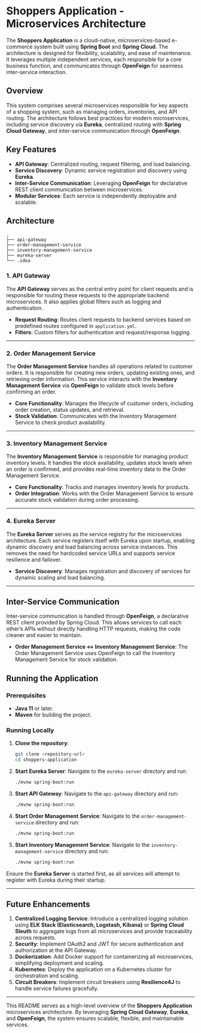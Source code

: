 # Shoppers Application - Microservices Architecture

The **Shoppers Application** is a cloud-native, microservices-based e-commerce system built using **Spring Boot** and **Spring Cloud**. The architecture is designed for flexibility, scalability, and ease of maintenance. It leverages multiple independent services, each responsible for a core business function, and communicates through **OpenFeign** for seamless inter-service interaction.

## Overview

This system comprises several microservices responsible for key aspects of a shopping system, such as managing orders, inventories, and API routing. The architecture follows best practices for modern microservices, including service discovery via **Eureka**, centralized routing with **Spring Cloud Gateway**, and inter-service communication through **OpenFeign**.

## Key Features

- **API Gateway**: Centralized routing, request filtering, and load balancing.
- **Service Discovery**: Dynamic service registration and discovery using **Eureka**.
- **Inter-Service Communication**: Leveraging **OpenFeign** for declarative REST client communication between microservices.
- **Modular Services**: Each service is independently deployable and scalable.
  
## Architecture

```
.
├── api-gateway
├── order-management-service
├── inventory-management-service
├── eureka-server
└── .idea
```

### 1. API Gateway

The **API Gateway** serves as the central entry point for client requests and is responsible for routing these requests to the appropriate backend microservices. It also applies global filters such as logging and authentication.

- **Request Routing**: Routes client requests to backend services based on predefined routes configured in `application.yml`.
- **Filters**: Custom filters for authentication and request/response logging.

---

### 2. Order Management Service

The **Order Management Service** handles all operations related to customer orders. It is responsible for creating new orders, updating existing ones, and retrieving order information. This service interacts with the **Inventory Management Service** via **OpenFeign** to validate stock levels before confirming an order.

- **Core Functionality**: Manages the lifecycle of customer orders, including order creation, status updates, and retrieval.
- **Stock Validation**: Communicates with the Inventory Management Service to check product availability.

---

### 3. Inventory Management Service

The **Inventory Management Service** is responsible for managing product inventory levels. It handles the stock availability, updates stock levels when an order is confirmed, and provides real-time inventory data to the Order Management Service.

- **Core Functionality**: Tracks and manages inventory levels for products.
- **Order Integration**: Works with the Order Management Service to ensure accurate stock validation during order processing.

---

### 4. Eureka Server

The **Eureka Server** serves as the service registry for the microservices architecture. Each service registers itself with Eureka upon startup, enabling dynamic discovery and load balancing across service instances. This removes the need for hardcoded service URLs and supports service resilience and failover.

- **Service Discovery**: Manages registration and discovery of services for dynamic scaling and load balancing.

---

## Inter-Service Communication

Inter-service communication is handled through **OpenFeign**, a declarative REST client provided by Spring Cloud. This allows services to call each other’s APIs without directly handling HTTP requests, making the code cleaner and easier to maintain.

- **Order Management Service ↔ Inventory Management Service**: The Order Management Service uses OpenFeign to call the Inventory Management Service for stock validation.

## Running the Application

### Prerequisites

- **Java 11** or later.
- **Maven** for building the project.

### Running Locally

1. **Clone the repository**:
   ```bash
   git clone <repository-url>
   cd shoppers-application
   ```

2. **Start Eureka Server**:
   Navigate to the `eureka-server` directory and run:
   ```bash
   ./mvnw spring-boot:run
   ```

3. **Start API Gateway**:
   Navigate to the `api-gateway` directory and run:
   ```bash
   ./mvnw spring-boot:run
   ```

4. **Start Order Management Service**:
   Navigate to the `order-management-service` directory and run:
   ```bash
   ./mvnw spring-boot:run
   ```

5. **Start Inventory Management Service**:
   Navigate to the `inventory-management-service` directory and run:
   ```bash
   ./mvnw spring-boot:run
   ```

Ensure the **Eureka Server** is started first, as all services will attempt to register with Eureka during their startup.

---

## Future Enhancements

1. **Centralized Logging Service**: Introduce a centralized logging solution using **ELK Stack (Elasticsearch, Logstash, Kibana)** or **Spring Cloud Sleuth** to aggregate logs from all microservices and provide traceability across requests.
2. **Security**: Implement OAuth2 and JWT for secure authentication and authorization at the API Gateway.
3. **Dockerization**: Add Docker support for containerizing all microservices, simplifying deployment and scaling.
4. **Kubernetes**: Deploy the application on a Kubernetes cluster for orchestration and scaling.
5. **Circuit Breakers**: Implement circuit breakers using **Resilience4J** to handle service failures gracefully.

---

This README serves as a high-level overview of the **Shoppers Application** microservices architecture. By leveraging **Spring Cloud Gateway**, **Eureka**, and **OpenFeign**, the system ensures scalable, flexible, and maintainable services.
